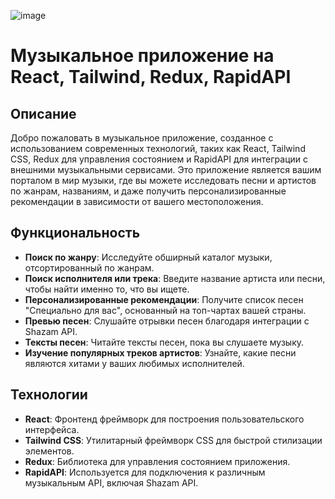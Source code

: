 ![image](https://github.com/crash2410/spotify_clone/assets/52864626/18ff2555-0a11-404c-800a-45dbbc4a8186)

# Музыкальное приложение на React, Tailwind, Redux, RapidAPI

## Описание
Добро пожаловать в музыкальное приложение, созданное с использованием современных технологий, таких как React, Tailwind CSS, Redux для управления состоянием и RapidAPI для интеграции с внешними музыкальными сервисами. Это приложение является вашим порталом в мир музыки, где вы можете исследовать песни и артистов по жанрам, названиям, и даже получить персонализированные рекомендации в зависимости от вашего местоположения.

## Функциональность

- **Поиск по жанру**: Исследуйте обширный каталог музыки, отсортированный по жанрам.
- **Поиск исполнителя или трека**: Введите название артиста или песни, чтобы найти именно то, что вы ищете.
- **Персонализированные рекомендации**: Получите список песен "Специально для вас", основанный на топ-чартах вашей страны.
- **Превью песен**: Слушайте отрывки песен благодаря интеграции с Shazam API.
- **Тексты песен**: Читайте тексты песен, пока вы слушаете музыку.
- **Изучение популярных треков артистов**: Узнайте, какие песни являются хитами у ваших любимых исполнителей.

## Технологии

- **React**: Фронтенд фреймворк для построения пользовательского интерфейса.
- **Tailwind CSS**: Утилитарный фреймворк CSS для быстрой стилизации элементов.
- **Redux**: Библиотека для управления состоянием приложения.
- **RapidAPI**: Используется для подключения к различным музыкальным API, включая Shazam API.


